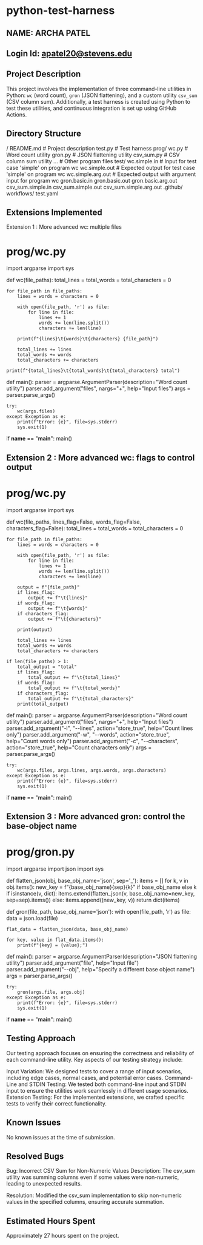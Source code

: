 # python-test-harness

## NAME: ARCHA PATEL
## Login Id: apatel20@stevens.edu

## Project Description

This project involves the implementation of three command-line utilities in Python: `wc` (word count), `gron` (JSON flattening), and a custom utility `csv_sum` (CSV column sum). Additionally, a test harness is created using Python to test these utilities, and continuous integration is set up using GitHub Actions.

## Directory Structure

/
README.md # Project description
test.py # Test harness
prog/
wc.py # Word count utility
gron.py # JSON flattening utility
csv_sum.py # CSV column sum utility
... # Other program files
test/
wc.simple.in # Input for test case 'simple' on program wc
wc.simple.out # Expected output for test case 'simple' on program wc
wc.simple.arg.out # Expected output with argument input for program wc
gron.basic.in
gron.basic.out
gron.basic.arg.out
csv_sum.simple.in
csv_sum.simple.out
csv_sum.simple.arg.out
.github/
workflows/
test.yaml 

## Extensions Implemented
Extension 1 : More advanced wc: multiple files

# prog/wc.py
import argparse
import sys

def wc(file_paths):
    total_lines = total_words = total_characters = 0

    for file_path in file_paths:
        lines = words = characters = 0

        with open(file_path, 'r') as file:
            for line in file:
                lines += 1
                words += len(line.split())
                characters += len(line)

        print(f"{lines}\t{words}\t{characters} {file_path}")

        total_lines += lines
        total_words += words
        total_characters += characters

    print(f"{total_lines}\t{total_words}\t{total_characters} total")

def main():
    parser = argparse.ArgumentParser(description="Word count utility")
    parser.add_argument("files", nargs="+", help="Input files")
    args = parser.parse_args()

    try:
        wc(args.files)
    except Exception as e:
        print(f"Error: {e}", file=sys.stderr)
        sys.exit(1)

if __name__ == "__main__":
    main()

## Extension 2 : More advanced wc: flags to control output

# prog/wc.py
import argparse
import sys

def wc(file_paths, lines_flag=False, words_flag=False, characters_flag=False):
    total_lines = total_words = total_characters = 0

    for file_path in file_paths:
        lines = words = characters = 0

        with open(file_path, 'r') as file:
            for line in file:
                lines += 1
                words += len(line.split())
                characters += len(line)

        output = f"{file_path}"
        if lines_flag:
            output += f"\t{lines}"
        if words_flag:
            output += f"\t{words}"
        if characters_flag:
            output += f"\t{characters}"

        print(output)

        total_lines += lines
        total_words += words
        total_characters += characters

    if len(file_paths) > 1:
        total_output = "total"
        if lines_flag:
            total_output += f"\t{total_lines}"
        if words_flag:
            total_output += f"\t{total_words}"
        if characters_flag:
            total_output += f"\t{total_characters}"
        print(total_output)

def main():
    parser = argparse.ArgumentParser(description="Word count utility")
    parser.add_argument("files", nargs="+", help="Input files")
    parser.add_argument("-l", "--lines", action="store_true", help="Count lines only")
    parser.add_argument("-w", "--words", action="store_true", help="Count words only")
    parser.add_argument("-c", "--characters", action="store_true", help="Count characters only")
    args = parser.parse_args()

    try:
        wc(args.files, args.lines, args.words, args.characters)
    except Exception as e:
        print(f"Error: {e}", file=sys.stderr)
        sys.exit(1)

if __name__ == "__main__":
    main()
    
## Extension 3 : More advanced gron: control the base-object name

# prog/gron.py
import argparse
import json
import sys

def flatten_json(obj, base_obj_name='json', sep='_'):
    items = []
    for k, v in obj.items():
        new_key = f"{base_obj_name}{sep}{k}" if base_obj_name else k
        if isinstance(v, dict):
            items.extend(flatten_json(v, base_obj_name=new_key, sep=sep).items())
        else:
            items.append((new_key, v))
    return dict(items)

def gron(file_path, base_obj_name='json'):
    with open(file_path, 'r') as file:
        data = json.load(file)

    flat_data = flatten_json(data, base_obj_name)

    for key, value in flat_data.items():
        print(f"{key} = {value};")

def main():
    parser = argparse.ArgumentParser(description="JSON flattening utility")
    parser.add_argument("file", help="Input file")
    parser.add_argument("--obj", help="Specify a different base object name")
    args = parser.parse_args()

    try:
        gron(args.file, args.obj)
    except Exception as e:
        print(f"Error: {e}", file=sys.stderr)
        sys.exit(1)

if __name__ == "__main__":
    main()


## Testing Approach

Our testing approach focuses on ensuring the correctness and reliability of each command-line utility. Key aspects of our testing strategy include:

Input Variation: We designed tests to cover a range of input scenarios, including edge cases, normal cases, and potential error cases.
Command-Line and STDIN Testing: We tested both command-line input and STDIN input to ensure the utilities work seamlessly in different usage scenarios.
Extension Testing: For the implemented extensions, we crafted specific tests to verify their correct functionality.

## Known Issues
No known issues at the time of submission.

## Resolved Bugs
Bug: Incorrect CSV Sum for Non-Numeric Values
Description: The csv_sum utility was summing columns even if some values were non-numeric, leading to unexpected results.

Resolution: Modified the csv_sum implementation to skip non-numeric values in the specified columns, ensuring accurate summation.

## Estimated Hours Spent
Approximately 27 hours spent on the project.
